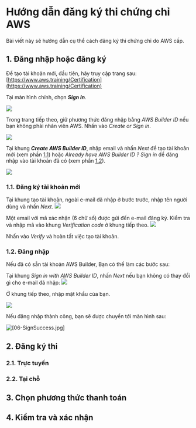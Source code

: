 # Hướng dẫn đăng ký thi chứng chỉ AWS

Bài viết này sẽ hướng dẫn cụ thể cách đăng ký thi chứng chỉ do AWS cấp.

## 1. Đăng nhập hoặc đăng ký
Để tạo tài khoản mới, đầu tiên, hãy truy cập trang sau:
[https://www.aws.training/Certification](https://www.aws.training/Certification)

Tại màn hình chính, chọn **_Sign In_**.

![](./IMG/01-Page.jpg)

Trong trang tiếp theo, giữ phương thức đăng nhập bằng _AWS Builder ID_ nếu bạn không phải nhân viên AWS. Nhấn vào _Create or Sign in_.

![](./IMG/02-Acc1.jpg)

Tại khung **_Create AWS Builder ID_**, nhập email và nhấn _Next_ để tạo tài khoản mới (xem phần [1.1](#11-đăng-ký-tài-khoản-mới)) hoặc _Already have AWS Builder ID ? Sign in_ để đăng nhập vào tài khoản đã có (xem phần [1.2](#12-đăng-nhập)).

![](./IMG/03-Acc2.jpg)
### 1.1. Đăng ký tài khoản mới
Tại khung tạo tài khoản, ngoài e-mail đã nhập ở bước trước, nhập tên người dùng và nhấn _Next_.
![](./IMG/04.1-Create1.jpg)

Một email với mã xác nhận (6 chữ số) được gửi đến e-mail đăng ký. Kiểm tra và nhập mã vào khung _Verification code_ ở khung tiếp theo.
![](./IMG/04.2-Create2.jpg)

Nhấn vào _Verify_ và hoàn tất việc tạo tài khoản.

### 1.2. Đăng nhập
Nếu đã có sẵn tài khoản AWS Builder, Bạn có thể làm các bước sau:

Tại khung _Sign in with AWS Builder ID_, nhấn _Next_ nếu bạn không có thay đổi gì cho e-mail đã nhập:
![](./IMG/05.1-Signin1.jpg)

Ở khung tiếp theo, nhập mật khẩu của bạn.

![](./IMG/05.2-Signin2.jpg)

Nếu đăng nhập thành công, bạn sẽ được chuyển tới màn hình sau:

![[06-SignSuccess.jpg]](./IMG/SignSuccess)

## 2. Đăng ký thi

### 2.1. Trực tuyến
### 2.2. Tại chỗ

## 3. Chọn phương thức thanh toán

## 4. Kiểm tra và xác nhận